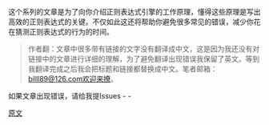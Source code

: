 这个系列的文章是为了向你介绍正则表达式引擎的工作原理，懂得这些原理是写出高效的正则表达式的关键。不仅如此这还将帮助你避免很多常见的错误，减少你花在猜测正则表达式的行为的时间。

> 作者翻：文章中很多带有链接的文字没有翻译成中文，这是因为我还没有对链接中的文章进行详细的理解，为了避免翻译出现错误我保留了英文。等到我翻译完成之后我会把标题和链接都替换成中文。笔者邮箱：billl89@126.com欢迎来撩。

如果文章出现错误，请给我提Issues - -



[原文](https://www.regular-expressions.info/tutorial.html)
